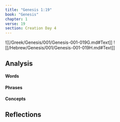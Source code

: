```yaml
---
title: "Genesis 1:19"
book: "Genesis"
chapter: 1
verse: 19
section: Creation Day 4
---
```

![[/Greek/Genesis/001/Genesis-001-019G.md#Text]]
![[/Hebrew/Genesis/001/Genesis-001-019H.md#Text]]

## Analysis

#### Words

#### Phrases

#### Concepts

## Reflections
